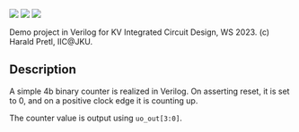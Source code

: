 ![](../../workflows/gds/badge.svg) ![](../../workflows/docs/badge.svg) ![](../../workflows/test/badge.svg)

Demo project in Verilog for KV Integrated Circuit Design, WS 2023. (c) Harald Pretl, IIC@JKU.

## Description

A simple 4b binary counter is realized in Verilog. On asserting reset, it is set to 0, and on a positive clock edge it is counting up.

The counter value is output using `uo_out[3:0]`.
